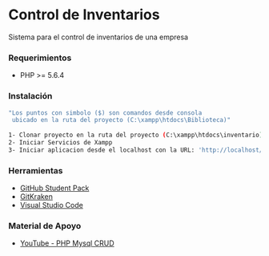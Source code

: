 # Control de Inventarios

Sistema para el control de inventarios de una empresa

### Requerimientos

* PHP >= 5.6.4

### Instalación

```sh
"Los puntos con simbolo ($) son comandos desde consola
 ubicado en la ruta del proyecto (C:\xampp\htdocs\Biblioteca)"
 
1- Clonar proyecto en la ruta del proyecto (C:\xampp\htdocs\inventario)
2- Iniciar Servicios de Xampp
3- Iniciar aplicacion desde el localhost con la URL: 'http://localhost/inventario'

```

### Herramientas

* <a href="https://education.github.com/pack">GitHub Student Pack</a>
* <a href="https://www.gitkraken.com/">GitKraken</a>
* <a href="https://code.visualstudio.com/">Visual Studio Code</a>

### Material de Apoyo

* <a href="https://www.youtube.com/watch?v=pn2v9lPakHQ&ab_channel=Fazt">YouTube - PHP Mysql CRUD</a>
